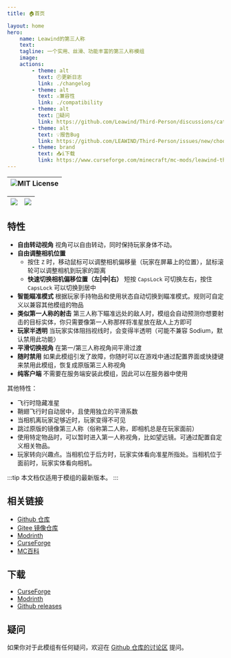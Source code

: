 ```yaml
---
title: 🏠首页

layout: home
hero:
    name: Leawind的第三人称
    text:
    tagline: 一个实用、丝滑、功能丰富的第三人称模组
    image:
    actions:
        - theme: alt
          text: 🕗更新日志
          link: ./changelog
        - theme: alt
          text: ⚔️兼容性
          link: ./compatibility
        - theme: alt
          text: 💬疑问
          link: https://github.com/Leawind/Third-Person/discussions/categories/q-a
        - theme: alt
          text: 💡报告Bug
          link: https://github.com/LEAWIND/Third-Person/issues/new/choose
        - theme: brand
          text: 📥i下载
          link: https://www.curseforge.com/minecraft/mc-mods/leawind-third-person/files/all
---
```


| ![MIT License](https://img.shields.io/badge/license-MIT-blue.svg) |
| ----------------------------------------------------------------- |

| [![](https://img.shields.io/curseforge/dt/930880?style=flat&logo=curseforge&color=F1643%5E&cacheSeconds=3600&label=下载量)](https://www.curseforge.com/minecraft/mc-mods/leawind-third-person) | [![](https://img.shields.io/modrinth/dt/S3D3QF0M?style=flat&logo=modrinth&color=17B85A&cacheSeconds=3600&label=下载量)](https://modrinth.com/mod/leawind-third-person) |
| ---------------------------------------------------------------------------------------------------------------------------------------------------------------------------------------------- | ---------------------------------------------------------------------------------------------------------------------------------------------------------------------- |

## 特性

-   **自由转动视角** 视角可以自由转动，同时保持玩家身体不动。
-   **自由调整相机位置**
    -   按住 `Z` 时，移动鼠标可以调整相机偏移量（玩家在屏幕上的位置），鼠标滚轮可以调整相机到玩家的距离
    -   **快速切换相机偏移位置（左|中|右）** 短按 `CapsLock` 可切换左右，按住 `CapsLock` 可以切换到居中
-   **智能瞄准模式** 根据玩家手持物品和使用状态自动切换到瞄准模式。规则可自定义以兼容其他模组的物品
-   **类似第一人称的射击** 第三人称下瞄准远处的敌人时，模组会自动预测你想要射击的目标实体，你只需要像第一人称那样将准星放在敌人上方即可
-   **玩家半透明** 当玩家实体阻挡视线时，会变得半透明（可能不兼容 Sodium，默认禁用此功能）
-   **平滑切换视角** 在第一/第三人称视角间平滑过渡
-   **随时禁用** 如果此模组引发了故障，你随时可以在游戏中通过配置界面或快捷键来禁用此模组，恢复成原版第三人称视角
-   **纯客户端** 不需要在服务端安装此模组，因此可以在服务器中使用

其他特性：

-   飞行时隐藏准星
-   鞘翅飞行时自动居中，且使用独立的平滑系数
-   当相机离玩家足够近时，玩家变得不可见
-   跳过原版的镜像第三人称（俗称第二人称，即相机总是在玩家面前）
-   使用特定物品时，可以暂时进入第一人称视角，比如望远镜。可通过配置自定义相关物品。
-   玩家转向兴趣点。当相机位于后方时，玩家实体看向准星所指处。当相机位于面前时，玩家实体看向相机。

:::tip
本文档仅适用于模组的最新版本。
:::

## 相关链接

-   [Github 仓库](https://github.com/Leawind/Third-Person)
-   [Gitee 镜像仓库](https://gitee.com/leawind/Third-Person)
-   [Modrinth](https://modrinth.com/mod/leawind-third-person)
-   [CurseForge](https://www.curseforge.com/minecraft/mc-mods/leawind-third-person)
-   [MC百科](https://www.mcmod.cn/class/12699.html)

## 下载

-   [CurseForge](https://www.curseforge.com/minecraft/mc-mods/leawind-third-person/files/all)
-   [Modrinth](https://modrinth.com/mod/leawind-third-person)
-   [Github releases](https://github.com/LEAWIND/Third-Person/releases)

## 疑问

如果你对于此模组有任何疑问，欢迎在 [Github 仓库的讨论区](https://github.com/Leawind/Third-Person/discussions/categories/q-a) 提问。

